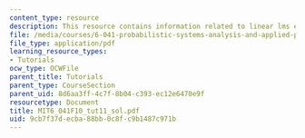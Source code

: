```yaml
---
content_type: resource
description: This resource contains information related to linear lms estimator.
file: /media/courses/6-041-probabilistic-systems-analysis-and-applied-probability-fall-2010/9cb7f37decba88bb0c8fc9b1487c971b_MIT6_041F10_tut11_sol.pdf
file_type: application/pdf
learning_resource_types:
- Tutorials
ocw_type: OCWFile
parent_title: Tutorials
parent_type: CourseSection
parent_uid: 8d6aa3ff-4c7f-8b04-c393-ec12e6470e9f
resourcetype: Document
title: MIT6_041F10_tut11_sol.pdf
uid: 9cb7f37d-ecba-88bb-0c8f-c9b1487c971b
---
```

